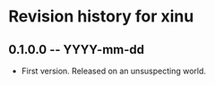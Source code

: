 # Revision history for xinu

## 0.1.0.0 -- YYYY-mm-dd

* First version. Released on an unsuspecting world.
